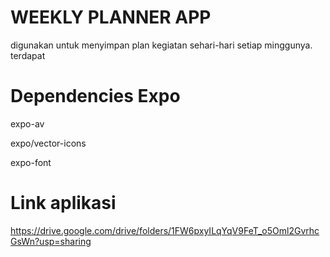 # WEEKLY PLANNER APP
digunakan untuk menyimpan plan kegiatan sehari-hari setiap minggunya. terdapat

# Dependencies Expo 
expo-av

expo/vector-icons

expo-font
# Link aplikasi
https://drive.google.com/drive/folders/1FW6pxyILqYqV9FeT_o5Oml2GvrhcGsWn?usp=sharing
